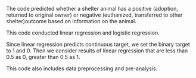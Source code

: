 The code predicted whether a shelter animal has a positive (adoption, returned to original owner) or negative 
(euthanized, transferred to other shelter)outcome based on information on the animal.

This code conducted linear regression and logistic regression. 

Since linear regression predicts continuous target, we set the binary target to 1 and 0. 
Then we consider results of linear regression that are less than 0.5 as 0, greater than 0.5 as 1.

This code also includes data preprocessing and pre-analysis.
